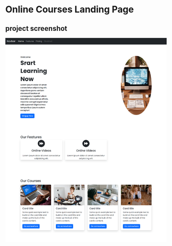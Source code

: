 # Online Courses Landing Page


## project screenshot
![](https://github.com/Fantar1/Courses/blob/main/screenshot.png)

